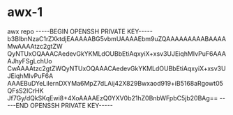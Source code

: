 # awx-1
awx repo
-----BEGIN OPENSSH PRIVATE KEY-----
b3BlbnNzaC1rZXktdjEAAAAABG5vbmUAAAAEbm9uZQAAAAAAAAABAAAAMwAAAAtzc2gtZW
QyNTUxOQAAACAedevGkYKMLdOUBbEtiAqxyiX+xsv3UJEiqhMIvPuF6AAAAJhyFSgLchUo
CwAAAAtzc2gtZWQyNTUxOQAAACAedevGkYKMLdOUBbEtiAqxyiX+xsv3UJEiqhMIvPuF6A
AAAEBuDYeLilernDXYMa6MpZ7dLAij42X829Bwxaod919+iB5168aRgowt05QFsS2ICrHK
Jf7Gy/dQkSKqEwi8+4XoAAAAEzQ0YXV0b21hZ0BnbWFpbC5jb20BAg==
-----END OPENSSH PRIVATE KEY-----
